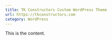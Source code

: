 ```yaml
---
title: TK Constructors Custom WordPress Theme
url: https://tkconstructors.com
category: WordPress
---
```


This is the content.
